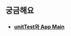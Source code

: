 ## 궁금해요
  * #### [unitTest와 App Main](https://github.com/minomi/boostcamp_iOS_mino/commit/26f7c6e460124fa8fe3406d6ecd6798ec4e20fd5)
